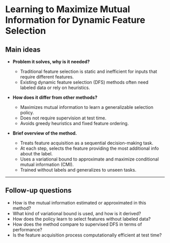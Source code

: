 # Learning to Maximize Mutual Information for Dynamic Feature Selection

## Main ideas

- **Problem it solves, why is it needed?**
  - Traditional feature selection is static and inefficient for inputs that require different features.
  - Existing dynamic feature selection (DFS) methods often need labeled data or rely on heuristics.

- **How does it differ from other methods?**
  - Maximizes mutual information to learn a generalizable selection policy.
  - Does not require supervision at test time.
  - Avoids greedy heuristics and fixed feature ordering.

- **Brief overview of the method.**
  - Treats feature acquisition as a sequential decision-making task.
  - At each step, selects the feature providing the most additional info about the label.
  - Uses a variational bound to approximate and maximize conditional mutual information (CMI).
  - Trained without labels and generalizes to unseen tasks.

---

## Follow-up questions

- How is the mutual information estimated or approximated in this method?
- What kind of variational bound is used, and how is it derived?
- How does the policy learn to select features without labeled data?
- How does the method compare to supervised DFS in terms of performance?
- Is the feature acquisition process computationally efficient at test time?
